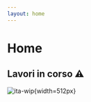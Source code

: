 ```yaml
---
layout: home
---
```

# Home

## Lavori in corso ⚠️

![ita-wip](./../assets/images/ita-wip.png){width=512px}
